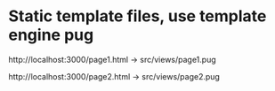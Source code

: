 # Static template files, use template engine pug

http://localhost:3000/page1.html -> src/views/page1.pug

http://localhost:3000/page2.html -> src/views/page2.pug
